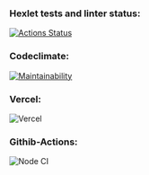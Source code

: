 ### Hexlet tests and linter status:
[![Actions Status](https://github.com/floydezus/frontend-project-lvl3/workflows/hexlet-check/badge.svg)](https://github.com/floydezus/frontend-project-lvl3/actions)

### Codeclimate:
[![Maintainability](https://api.codeclimate.com/v1/badges/83674ae8ebf2471e9815/maintainability)](https://codeclimate.com/github/floydezus/frontend-project-lvl3/maintainability)

### Vercel:
![Vercel](https://vercelbadge.vercel.app/api/floydezus/frontend-project-lvl3)

### Githib-Actions:
![Node CI](https://github.com/floydezus/frontend-project-lvl3/actions/workflows/nodejs.yml/badge.svg)
